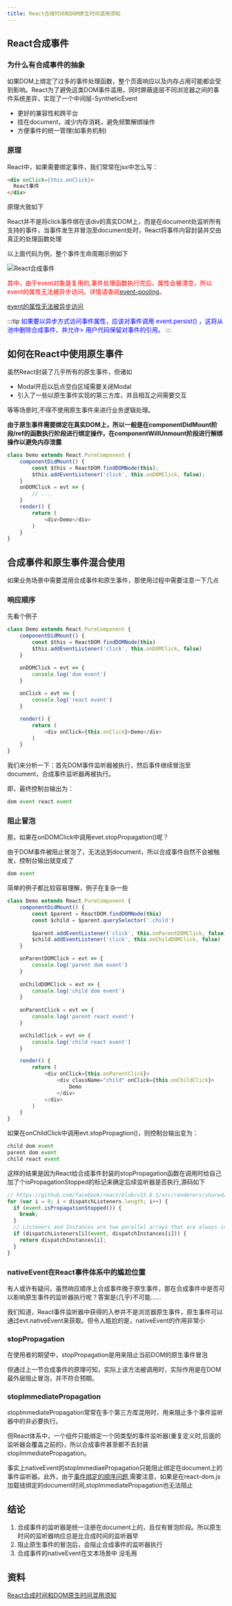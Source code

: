 ```yaml
---
title: React合成时间和DOM原生时间混用须知
---
```


## React合成事件
### 为什么有合成事件的抽象
如果DOM上绑定了过多的事件处理函数，整个页面响应以及内存占用可能都会受到影响。React为了避免这类DOM事件滥用，同时屏蔽底层不同浏览器之间的事件系统差异，实现了一个中间层-SyntheticEvent
- 更好的兼容性和跨平台
- 挂在document，减少内存消耗，避免频繁解绑操作
- 方便事件的统一管理(如事务机制)

### 原理
React中，如果需要绑定事件，我们常常在jsx中怎么写：
```html
<div onClick={this.onClick}>
  React事件
</div>
```
原理大致如下

React并不是将click事件绑在该div的真实DOM上，而是在document处监听所有支持的事件，当事件发生并冒泡至document处时，React将事件内容封装并交由真正的处理函数处理

以上面代码为例，整个事件生命周期示例如下

![React合成事件](./images/8792eeae6dc6011274986acf42a76b15_tplv-t2oaga2asx-watermark.jpg)

<span style="color:red">其中，由于event对象是复用的,事件处理函数执行完后，属性会被清空，所以event的属性无法被异步访问。详情请查阅[event-pooling](https://reactjs.org/docs/events.html#event-pooling)。</span>

[event的属性无法被异步访问](https://github.com/olifer655/react/issues/18)

:::tip
<span style="color: blue">如果要以异步方式访问事件属性，应该对事件调用 event.persist() ，这将从池中删除合成事件，并允许> 用户代码保留对事件的引用。</span>
:::

## 如何在React中使用原生事件
虽然React封装了几乎所有的原生事件，但诸如
- Modal开启以后点空白区域需要关闭Modal
- 引入了一些以原生事件实现的第三方库，并且相互之间需要交互

等等场景时,不得不使用原生事件来进行业务逻辑处理。

**由于原生事件需要绑定在真实DOM上，所以一般是在componentDidMount阶段/ref的函数执行阶段进行绑定操作，在componentWillUnmount阶段进行解绑操作以避免内存泄露**

```js
class Demo extends React.PureComponent {
    componentDidMount() {
        const $this = ReactDOM.findDOMNode(this);
        $this.addEventListener('click', this.onDOMClick, false);
    }
    onDOMClick = evt => {
        // ....
    }
    render() {
        return (
            <div>Demo</div>
        )
    }
}
```
## 合成事件和原生事件混合使用
如果业务场景中需要混用合成事件和原生事件，那使用过程中需要注意一下几点

### 响应顺序
先看个例子
```js
class Demo extends React.PureComponent {
    componentDidMount() {
        const $this = ReactDOM.findDOMNode(this)
        $this.addEventListener('click', this.onDOMClick, false)
    }

    onDOMClick = evt => {
        console.log('dom event')
    }
    
    onClick = evt => {
        console.log('react event')
    }

    render() {
        return (
            <div onClick={this.onClick}>Demo</div>
        )
    }
}
```
我们来分析一下：首先DOM事件监听器被执行，然后事件继续冒泡至document，合成事件监听器再被执行。

即，最终控制台输出为：

```js
dom event react event
```
### 阻止冒泡
那，如果在onDOMClick中调用evet.stopPropagation()呢？

由于DOM事件被阻止冒泡了，无法达到document，所以合成事件自然不会被触发，控制台输出就变成了

```js
dom event
```

简单的例子都比较容易理解，例子在复杂一些
```js
class Demo extends React.PureComponent {
    componentDidMount() {
        const $parent = ReactDOM.findDOMNode(this)
        const $child = $parent.querySelector('.child')
        
        $parent.addEventListener('click', this.onParentDOMClick, false)
        $child.addEventListener('click', this.onChildDOMClick, false)
    }

    onParentDOMClick = evt => {
        console.log('parent dom event')
    }
    
    onChildDOMClick = evt => {
        console.log('child dom event')
    }    
    
    onParentClick = evt => {
        console.log('parent react event')
    }

    onChildClick = evt => {
        console.log('child react event')
    }

    render() {
        return (
            <div onClick={this.onParentClick}>
                <div className="child" onClick={this.onChildClick}>
                    Demo
                </div>
            </div>
        )
    }
}
```
如果在onChildClick中调用evt.stopPropagtion()，则控制台输出变为：

```js
child dom event 
parent dom event
child react event
```
这样的结果是因为React给合成事件封装的stopPropagation函数在调用时给自己加了个isPropagationStopped的标记来确定后续监听器是否执行,源码如下
```js
// https://github.com/facebook/react/blob/v15.6.1/src/renderers/shared/stack/event/EventPluginUtils.js
for (var i = 0; i < dispatchListeners.length; i++) {
  if (event.isPropagationStopped()) {
    break;
  }
  // Listeners and Instances are two parallel arrays that are always in sync.
  if (dispatchListeners[i](event, dispatchInstances[i])) {
    return dispatchInstances[i];
  }
}
```
### nativeEvent在React事件体系中的尴尬位置
有人或许有疑问，虽然响应顺序上合成事件晚于原生事件，那在合成事件中是否可以影响原生事件的监听器执行呢？答案是(几乎)不可能......

我们知道，React事件监听器中获得的入参并不是浏览器原生事件，原生事件可以通过evt.nativeEvent来获取。但令人尴尬的是，nativeEvent的作用非常小

### stopPropagation
在使用者的期望中，stopPropagation是用来阻止当前DOM的原生事件冒泡

但通过上一节合成事件的原理可知，实际上该方法被调用时，实际作用是在DOM最外层阻止冒泡，并不符合预期。

### stopImmediatePropagation
stopImmediatePropagation常常在多个第三方库混用时，用来阻止多个事件监听器中的非必要执行。

但React体系中，一个组件只能绑定一个同类型的事件监听器(重复定义时,后面的监听器会覆盖之前的)，所以合成事件甚至都不去封装stopImmediatePropagation。

事实上nativeEvent的stopImmediaePropagation只能阻止绑定在document上的事件监听器。此外，由于[事件绑定的顺序问题](https://developer.mozilla.org/zh-CN/docs/Web/API/Event/stopImmediatePropagation),需要注意，如果是在react-dom.js加载钱绑定的document时间,stopImmediatePropagation也无法阻止
## 结论
1. 合成事件的监听器是统一注册在document上的，且仅有冒泡阶段。所以原生时间的监听器响应总是比合成时间的监听器早
2. 阻止原生事件的冒泡后，会阻止合成事件的监听器执行
3. 合成事件的nativeEvent在文本场景中 没毛用


## 资料
[React合成时间和DOM原生时间混用须知](https://juejin.cn/post/6844903502729183239)
